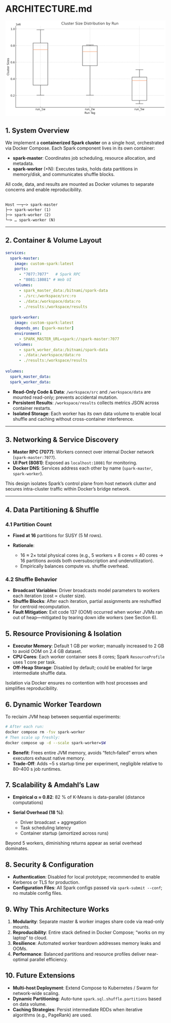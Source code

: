 
# ARCHITECTURE.md  

![alt text](image.png)

## 1. System Overview

We implement a **containerized Spark cluster** on a single host, orchestrated via Docker Compose. Each Spark component lives in its own container:

- **spark-master**: Coordinates job scheduling, resource allocation, and metadata.  
- **spark-worker** (×N): Executes tasks, holds data partitions in memory/disk, and communicates shuffle blocks.

All code, data, and results are mounted as Docker volumes to separate concerns and enable reproducibility.

```

Host ──┬─> spark-master
├─> spark-worker (1)
├─> spark-worker (2)
└─> … spark-worker (N)

````

---

## 2. Container & Volume Layout

```yaml
services:
  spark-master:
    image: custom-spark:latest
    ports:
      - "7077:7077"   # Spark RPC
      - "8081:18081" # Web UI
    volumes:
      - spark_master_data:/bitnami/spark-data
      - ./src:/workspace/src:ro
      - ./data:/workspace/data:ro
      - ./results:/workspace/results

  spark-worker:
    image: custom-spark:latest
    depends_on: [spark-master]
    environment:
      - SPARK_MASTER_URL=spark://spark-master:7077
    volumes:
      - spark_worker_data:/bitnami/spark-data
      - ./data:/workspace/data:ro
      - ./results:/workspace/results

volumes:
  spark_master_data:
  spark_worker_data:
````

* **Read-Only Code & Data**: `/workspace/src` and `/workspace/data` are mounted read-only; prevents accidental mutation.
* **Persistent Results**: `/workspace/results` collects metrics JSON across container restarts.
* **Isolated Storage**: Each worker has its own data volume to enable local shuffle and caching without cross-container interference.

---

## 3. Networking & Service Discovery

* **Master RPC (7077)**: Workers connect over internal Docker network (`spark-master:7077`).
* **UI Port (8081)**: Exposed as `localhost:18081` for monitoring.
* **Docker DNS**: Services address each other by name (`spark-master`, `spark-worker`).

This design isolates Spark’s control plane from host network clutter and secures intra-cluster traffic within Docker’s bridge network.

---

## 4. Data Partitioning & Shuffle

### 4.1 Partition Count

* **Fixed at 16** partitions for SUSY (5 M rows).
* **Rationale**:

  * 16 ≈ 2× total physical cores (e.g., 5 workers × 8 cores = 40 cores → 16 partitions avoids both oversubscription and underutilization).
  * Empirically balances compute vs. shuffle overhead.

### 4.2 Shuffle Behavior

* **Broadcast Variables**: Driver broadcasts model parameters to workers each iteration (cost ∝ cluster size).
* **Shuffle Blocks**: After each iteration, partial assignments are reshuffled for centroid recomputation.
* **Fault Mitigation**: Exit code 137 (OOM) occurred when worker JVMs ran out of heap—mitigated by tearing down idle workers (see Section 6).



## 5. Resource Provisioning & Isolation

* **Executor Memory**: Default 1 GB per worker; manually increased to 2 GB to avoid OOM on 2.4 GB dataset.
* **CPU Cores**: Each worker container sees 8 cores; Spark `ResourceProfile` uses 1 core per task.
* **Off-Heap Storage**: Disabled by default; could be enabled for large intermediate shuffle data.

Isolation via Docker ensures no contention with host processes and simplifies reproducibility.



## 6. Dynamic Worker Teardown

To reclaim JVM heap between sequential experiments:

```bash
# After each run:
docker compose rm -fsv spark-worker
# Then scale up freshly:
docker compose up -d --scale spark-worker=$W
```

* **Benefit**: Frees entire JVM memory, avoids “fetch‐failed” errors when executors exhaust native memory.
* **Trade-Off**: Adds \~5 s startup time per experiment, negligible relative to 80–400 s job runtimes.


## 7. Scalability & Amdahl’s Law

* **Empirical α ≈ 0.82**: 82 % of K-Means is data-parallel (distance computations)
* **Serial Overhead (18 %)**:

  * Driver broadcast + aggregation
  * Task scheduling latency
  * Container startup (amortized across runs)

Beyond 5 workers, diminishing returns appear as serial overhead dominates.


## 8. Security & Configuration

* **Authentication**: Disabled for local prototype; recommended to enable Kerberos or TLS for production.
* **Configuration Files**: All Spark configs passed via `spark-submit --conf`; no mutable config files.



## 9. Why This Architecture Works

1. **Modularity**: Separate master & worker images share code via read-only mounts.
2. **Reproducibility**: Entire stack defined in Docker Compose; “works on my laptop” to cloud.
3. **Resilience**: Automated worker teardown addresses memory leaks and OOMs.
4. **Performance**: Balanced partitions and resource profiles deliver near-optimal parallel efficiency.



## 10. Future Extensions

* **Multi-host Deployment**: Extend Compose to Kubernetes / Swarm for network-wide scaling.
* **Dynamic Partitioning**: Auto-tune `spark.sql.shuffle.partitions` based on data volume.
* **Caching Strategies**: Persist intermediate RDDs when iterative algorithms (e.g., PageRank) are used.
